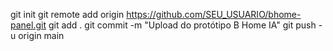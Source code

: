 git init
git remote add origin https://github.com/SEU_USUARIO/bhome-panel.git
git add .
git commit -m "Upload do protótipo B Home IA"
git push -u origin main

